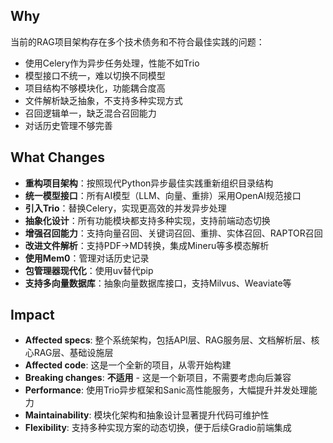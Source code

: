 ## Why
当前的RAG项目架构存在多个技术债务和不符合最佳实践的问题：
- 使用Celery作为异步任务处理，性能不如Trio
- 模型接口不统一，难以切换不同模型
- 项目结构不够模块化，功能耦合度高
- 文件解析缺乏抽象，不支持多种实现方式
- 召回逻辑单一，缺乏混合召回能力
- 对话历史管理不够完善

## What Changes
- **重构项目架构**：按照现代Python异步最佳实践重新组织目录结构
- **统一模型接口**：所有AI模型（LLM、向量、重排）采用OpenAI规范接口
- **引入Trio**：替换Celery，实现更高效的并发异步处理
- **抽象化设计**：所有功能模块都支持多种实现，支持前端动态切换
- **增强召回能力**：支持向量召回、关键词召回、重排、实体召回、RAPTOR召回
- **改进文件解析**：支持PDF→MD转换，集成Mineru等多模态解析
- **使用Mem0**：管理对话历史记录
- **包管理器现代化**：使用uv替代pip
- **支持多向量数据库**：抽象向量数据库接口，支持Milvus、Weaviate等

## Impact
- **Affected specs**: 整个系统架构，包括API层、RAG服务层、文档解析层、核心RAG层、基础设施层
- **Affected code**: 这是一个全新的项目，从零开始构建
- **Breaking changes**: **不适用** - 这是一个新项目，不需要考虑向后兼容
- **Performance**: 使用Trio异步框架和Sanic高性能服务，大幅提升并发处理能力
- **Maintainability**: 模块化架构和抽象设计显著提升代码可维护性
- **Flexibility**: 支持多种实现方案的动态切换，便于后续Gradio前端集成